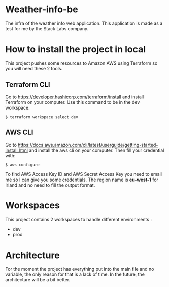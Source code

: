 # Weather-info-be
The infra of the weather info web application. This application is made as a test for me by the Stack Labs company.

# How to install the project in local
This project pushes some resources to Amazon AWS using Terraform so you will need these 2 tools.

## Terraform CLI
Go to https://developer.hashicorp.com/terraform/install and install Terraform on your computer.
Use this command to be in the dev workspace:
```console
$ terraform workspace select dev
```

## AWS CLI
Go to https://docs.aws.amazon.com/cli/latest/userguide/getting-started-install.html and install the aws cli on your computer.
Then fill your credential with:
```console
$ aws configure
```
To find AWS Access Key ID and AWS Secret Access Key you need to email me so I can give you some credentials.
The region name is **eu-west-1** for Irland and no need to fill the output format.

# Workspaces
This project contains 2 workspaces to handle different environments :
- dev
- prod

# Architecture
For the moment the project has everything put into the main file and no variable, the only reason for that is a lack of time. In the future, the architecture will be a bit better.
